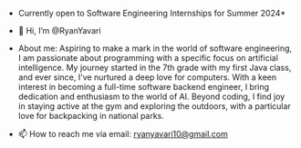 * Currently open to Software Engineering Internships for Summer 2024*


- 👋 Hi, I’m @RyanYavari
  
- About me: Aspiring to make a mark in the world of software engineering, I am passionate about programming with a specific focus on artificial intelligence. My journey started in the 7th grade with my first Java class, and ever since, I've nurtured a deep love for computers. With a keen interest in becoming a full-time software backend engineer, I bring dedication and enthusiasm to the world of AI. Beyond coding, I find joy in staying active at the gym and exploring the outdoors, with a particular love for backpacking in national parks.
  
- 📫 How to reach me via email: ryanyavari10@gmail.com

<!---
RyanYavari/RyanYavari is a ✨ special ✨ repository because its `README.md` (this file) appears on your GitHub profile.
You can click the Preview link to take a look at your changes.
--->
